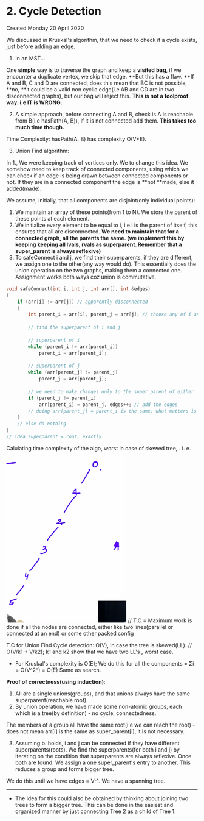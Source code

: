 # 2. Cycle Detection
Created Monday 20 April 2020

We discussed in Kruskal's algorithm, that we need to check if a cycle exists, just before adding an edge.


1. In an MST...

One **simple** way is to traverse the graph and keep a **visited** **bag**, if we encounter a duplicate vertex, we skip that edge. **But this has a flaw. **If A and B, C and D are connected, does this mean that BC is not possible, **no, **it could be a valid non cyclic edge(i.e AB and CD are in two disconnected graphs), but our bag will reject this. **This is not a foolproof way. i.e IT is WRONG.**


2. A simple approach, before connecting A and B, check is A is reachable from B(i.e hasPath(A, B)), if it is not connected add them. **This takes too much time though.**

Time Complexity: hasPath(A, B) has complexity O(V+E).


3. Union Find algorithm:

In 1., We were keeping track of vertices only. We to change this idea. We somehow need to keep track of connected components, using which we can check if an edge is being drawn between connected components or not. If they are in a connected component the edge is **not **made, else it added(made).

We assume, initially, that all components are disjoint(only individual points):

1. We maintain an array of these points(from 1 to N). We store the parent of these points at each element.
2. We initialize every element to be equal to i, i.e i is the parent of itself, this ensures that all are disconnected. **We need to maintain that for a connected graph, all the parents the same. (we implement this by keeping keeping all lvals, rvals as superparent. Remember that a super_parent is always reflexive)**
3. To safeConnect i and j, we find their superparents, if they are different, we assign one to the other(any way would do). This essentially does the union operation on the two graphs, making them a connected one. Assignment works both ways coz union is commutative.
```c++
void safeConnect(int i, int j, int arr[], int &edges)
{
    if (arr[i] != arr[j]) // apparently disconnected
    {
        int parent_i = arr[i], parent_j = arr[j]; // choose any of i and j

        // find the superparent of i and j

        // superparent of i
        while (parent_i != arr[parent_i])
            parent_i = arr[parent_i];

        // superparent of j
        while (arr[parent_j] != parent_j)
            parent_j = arr[parent_j];

        // we need to make changes only to the super_parent of either.
        if (parent_j != parent_i)
            arr[parent_i] = parent_j, edges++; // add the edges
        // doing arr[parent_j] = parent_i is the same, what matters is type superparent
    }
    // else do nothing
}
// idea superparent = root, exactly.
```

Calulating time complexity of the algo, worst in case of skewed tree, . i. e.
![](2._Cycle_Detection/Selection_091.png)
// T.C = Maximum work is done if all the nodes are connected, either like two lines(parallel or connected at an end) or some other packed config

T.C for Union Find Cycle detection: O(V), in case the tree is skewed(LL). // O(V/k1 + V/k2); k1 and k2 show that we have two LL's , worst case.


* For Kruskal's complexity is O(E); We do this for all the components = Σi = O(V^2^) = O(E) Same as search.


**Proof of correctness(using induction)**:

1. All are a single unions(groups), and that unions always have the same superparent(reachable root).
2. By union operation, we have made some non-atomic groups, each which is a tree(by definition) - no cycle, connectedness.

The members of a group all have the same root(i.e we can reach the root) - does not mean arr[i] is the same as super_parent[i], it is not necessary.

3. Assuming b. holds, i and j can be connected if they have different superparents(roots).  We find the superparents(for both i and j) by iterating on the condition that superparents are always reflexive. Once both are found. We assign a one super_parent's entry to another. This reduces a group and forms bigger tree.


We do this until we have edges = V-1. We have a spanning tree.

*****


* The idea for this could also be obtained by thinking about joining two trees to form a bigger tree. This can be done in the easiest and organized manner by just connecting Tree 2 as a child of Tree 1.


